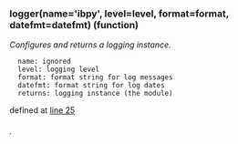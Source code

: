 ### logger(name='ibpy', level=level, format=format,  datefmt=datefmt) (function) ###

_Configures and returns a logging instance._

```
  name: ignored
  level: logging level
  format: format string for log messages
  datefmt: format string for log dates
  returns: logging instance (the module)
```

defined at [line 25](http://code.google.com/p/ibpy/source/browse/trunk/ib/lib/logger.py#25)
###### . ######

